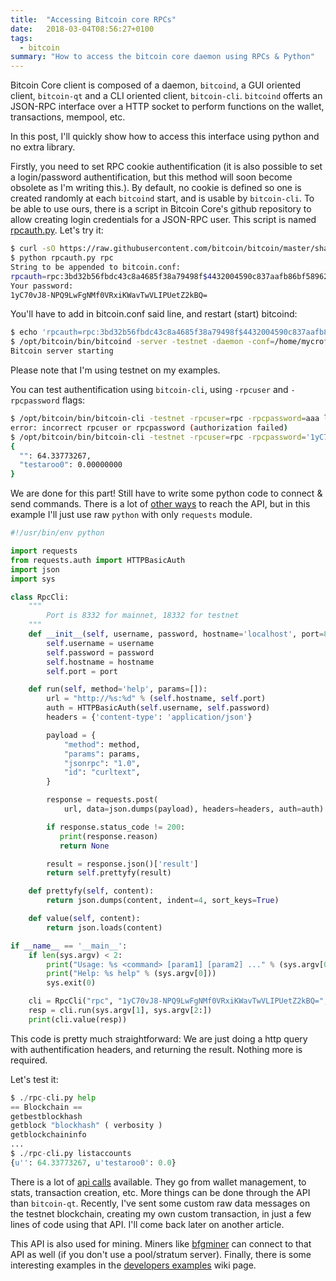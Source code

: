 ```yaml
---
title:  "Accessing Bitcoin core RPCs"
date:   2018-03-04T08:56:27+0100
tags:
  - bitcoin
summary: "How to access the bitcoin core daemon using RPCs & Python"
---
```


Bitcoin Core client is composed of a daemon, `bitcoind`, a GUI oriented client, `bitcoin-qt` and a CLI oriented client, `bitcoin-cli`. `bitcoind` offerts an JSON-RPC interface over a HTTP socket to perform functions on the wallet, transactions, mempool, etc.

In this post, I'll quickly show how to access this interface using python and no extra library.

Firstly, you need to set RPC cookie authentification (it is also possible to set a login/password authentification, but this method will soon become obsolete as I'm writing this.). By default, no cookie is defined so one is created randomly at each `bitcoind` start, and is usable by `bitcoin-cli`. To be able to use ours, there is a script in Bitcoin Core's github repository to allow creating login credentials for a JSON-RPC user. This script is named [rpcauth.py][rpcauth]. Let's try it:

```sh
$ curl -sO https://raw.githubusercontent.com/bitcoin/bitcoin/master/share/rpcauth/rpcauth.py
$ python rpcauth.py rpc
String to be appended to bitcoin.conf:
rpcauth=rpc:3bd32b56fbdc43c8a4685f38a79498f$4432004590c837aafb86bf58962a67bda9f4aea47a3a9c0bd891465e28c44515
Your password:
1yC70vJ8-NPQ9LwFgNMf0VRxiKWavTwVLIPUetZ2kBQ=
```

You'll have to add in bitcoin.conf said line, and restart (start) bitcoind:

```sh
$ echo 'rpcauth=rpc:3bd32b56fbdc43c8a4685f38a79498f$4432004590c837aafb86bf58962a67bda9f4aea47a3a9c0bd891465e28c44515' >> $HOME/.bitcoin/testnet3/bitcoin.conf
$ /opt/bitcoin/bin/bitcoind -server -testnet -daemon -conf=/home/mycroft/.bitcoin/testnet3/bitcoin.conf
Bitcoin server starting
```

Please note that I'm using testnet on my examples.

You can test authentification using `bitcoin-cli`, using `-rpcuser` and `-rpcpassword` flags:

```sh
$ /opt/bitcoin/bin/bitcoin-cli -testnet -rpcuser=rpc -rpcpassword=aaa listaccounts
error: incorrect rpcuser or rpcpassword (authorization failed)
$ /opt/bitcoin/bin/bitcoin-cli -testnet -rpcuser=rpc -rpcpassword='1yC70vJ8-NPQ9LwFgNMf0VRxiKWavTwVLIPUetZ2kBQ=' listaccounts
{
  "": 64.33773267,
  "testaroo0": 0.00000000
}
```

We are done for this part! Still have to write some python code to connect & send commands. There is a lot of [other ways][api-reference] to reach the API, but in this example I'll just use raw `python` with only `requests` module.

```python
#!/usr/bin/env python

import requests
from requests.auth import HTTPBasicAuth
import json
import sys

class RpcCli:
    """
        Port is 8332 for mainnet, 18332 for testnet
    """
    def __init__(self, username, password, hostname='localhost', port=8332):
        self.username = username
        self.password = password
        self.hostname = hostname
        self.port = port

    def run(self, method='help', params=[]):
        url = "http://%s:%d" % (self.hostname, self.port)
        auth = HTTPBasicAuth(self.username, self.password)
        headers = {'content-type': 'application/json'}

        payload = {
            "method": method,
            "params": params,
            "jsonrpc": "1.0",
            "id": "curltext",
        }

        response = requests.post(
            url, data=json.dumps(payload), headers=headers, auth=auth)

        if response.status_code != 200:
           print(response.reason)
           return None

        result = response.json()['result']
        return self.prettyfy(result)

    def prettyfy(self, content):
        return json.dumps(content, indent=4, sort_keys=True)

    def value(self, content):
        return json.loads(content)

if __name__ == '__main__':
    if len(sys.argv) < 2:
        print("Usage: %s <command> [param1] [param2] ..." % (sys.argv[0]))
        print("Help: %s help" % (sys.argv[0]))
        sys.exit(0)

    cli = RpcCli("rpc", "1yC70vJ8-NPQ9LwFgNMf0VRxiKWavTwVLIPUetZ2kBQ=", port=18332)
    resp = cli.run(sys.argv[1], sys.argv[2:])
    print(cli.value(resp))
```

This code is pretty much straightforward: We are just doing a http query with authentification headers, and returning the result. Nothing more is required.

Let's test it:

```python
$ ./rpc-cli.py help
== Blockchain ==
getbestblockhash
getblock "blockhash" ( verbosity )
getblockchaininfo
...
$ ./rpc-cli.py listaccounts
{u'': 64.33773267, u'testaroo0': 0.0}
```

There is a lot of [api calls][api-calls] available. They go from wallet management, to stats, transaction creation, etc. More things can be done through the API than `bitcoin-qt`. Recently, I've sent some custom raw data messages on the testnet blockchain, creating my own custom transaction, in just a few lines of code using that API. I'll come back later on another article.

This API is also used for mining. Miners like [bfgminer] can connect to that API as well (if you don't use a pool/stratum server). Finally, there is some interesting examples in the [developers examples][developer-examples] wiki page.


[rpcauth]:          https://github.com/bitcoin/bitcoin/blob/master/share/rpcauth/rpcauth.py
[api-reference]:    https://en.bitcoin.it/wiki/API_reference_(JSON-RPC)
[api-calls]:        https://en.bitcoin.it/wiki/Original_Bitcoin_client/API_calls_list
[bfgminer]:         http://bfgminer.org/
[developer-examples]: https://bitcoin.org/en/developer-examples